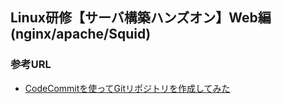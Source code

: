 ## Linux研修【サーバ構築ハンズオン】Web編(nginx/apache/Squid)




### 参考URL
- [CodeCommitを使ってGitリポジトリを作成してみた](【VirtualBox】CentOS8をインスト―ルしてネットワーク接続するまで "CodeCommitを使ってGitリポジトリを作成してみた")
